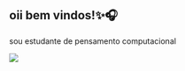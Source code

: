 ## oii bem vindos!✨🎧

sou estudante de pensamento computacional 

![](https://media.tenor.com/0Vg6ypg-0scAAAAC/pucca-pucca-and-garu.gif)
